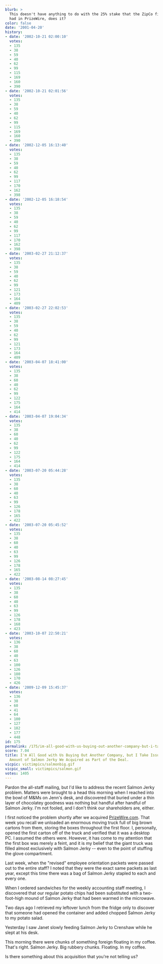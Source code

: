 ```yaml
---
blurb: >
  This doesn't have anything to do with the 25% stake that the ZipCo fish oil company
  had in PrizeWire, does it?
color: false
date: '2001-04-20'
history:
- date: '2002-10-21 02:00:10'
  votes:
  - 135
  - 38
  - 59
  - 40
  - 62
  - 99
  - 115
  - 169
  - 160
  - 390
- date: '2002-10-21 02:01:56'
  votes:
  - 135
  - 38
  - 59
  - 40
  - 62
  - 99
  - 115
  - 169
  - 160
  - 390
- date: '2002-12-05 16:13:40'
  votes:
  - 135
  - 38
  - 59
  - 40
  - 62
  - 99
  - 117
  - 170
  - 162
  - 398
- date: '2002-12-05 16:18:54'
  votes:
  - 135
  - 38
  - 59
  - 40
  - 62
  - 99
  - 117
  - 170
  - 162
  - 398
- date: '2003-02-27 21:12:37'
  votes:
  - 135
  - 38
  - 59
  - 40
  - 62
  - 99
  - 121
  - 173
  - 164
  - 409
- date: '2003-02-27 22:02:53'
  votes:
  - 135
  - 38
  - 59
  - 40
  - 62
  - 99
  - 121
  - 173
  - 164
  - 409
- date: '2003-04-07 18:41:00'
  votes:
  - 135
  - 38
  - 60
  - 40
  - 62
  - 99
  - 122
  - 175
  - 164
  - 414
- date: '2003-04-07 19:04:34'
  votes:
  - 135
  - 38
  - 60
  - 40
  - 62
  - 99
  - 122
  - 175
  - 164
  - 414
- date: '2003-07-20 05:44:28'
  votes:
  - 135
  - 38
  - 60
  - 40
  - 63
  - 99
  - 126
  - 178
  - 165
  - 422
- date: '2003-07-20 05:45:52'
  votes:
  - 135
  - 38
  - 60
  - 40
  - 63
  - 99
  - 126
  - 178
  - 165
  - 422
- date: '2003-08-14 08:27:45'
  votes:
  - 135
  - 38
  - 60
  - 40
  - 63
  - 99
  - 126
  - 178
  - 168
  - 423
- date: '2003-10-07 22:50:21'
  votes:
  - 136
  - 38
  - 60
  - 40
  - 63
  - 100
  - 126
  - 180
  - 170
  - 426
- date: '2009-12-09 15:45:37'
  votes:
  - 136
  - 38
  - 60
  - 41
  - 64
  - 100
  - 127
  - 182
  - 177
  - 448
id: 175
permalink: /175/im-all-good-with-us-buying-out-another-company-but-i-take-issue-with-the-amount-of-salmon-jerky-we-acquired-as-part-of-the-deal/
score: 7.04
title: I'm All Good with Us Buying Out Another Company, but I Take Issue with the
  Amount of Salmon Jerky We Acquired as Part of the Deal.
vicpic: victimpics/salmonbig.gif
vicpic_small: victimpics/salmon.gif
votes: 1405
---
```


Pardon the all-staff mailing, but I'd like to address the recent Salmon
Jerky problem. Matters were brought to a head this morning when I
reached into the bowl of M&Ms on Jenn's desk, and discovered that buried
under a thin layer of chocolatey goodness was nothing but handful after
handful of Salmon Jerky. I'm not fooled, and I don't think our
shareholders are, either.

I first noticed the problem shortly after we acquired
[PrizeWire.com](%ARTICLE[20]%). That week you recall we unloaded an
enormous moving truck full of big brown cartons from them, storing the
boxes throughout the first floor. I, personally, opened the first carton
off of the truck and verified that it was a desktop PC. I assumed the
others were. However, it has come to my attention that the first box was
merely a feint, and it is my belief that the giant truck was filled
almost exclusively with Salmon Jerky -- even to the point of stuffing
the glove compartment.

Last week, when the "revised" employee orientation packets were passed
out to the entire staff? I noted that they were the exact same packets
as last year, except this time there was a bag of Salmon Jerky stapled
to each and every one.

When I ordered sandwiches for the weekly accounting staff meeting, I
discovered that our regular potato chips had been substituted with a
two-foot-high mound of Salmon Jerky that had been warmed in the
microwave.

Two days ago I retrieved my leftover lunch from the fridge only to
discover that someone had opened the container and added chopped Salmon
Jerky to my potato salad.

Yesterday I saw Janet slowly feeding Salmon Jerky to Crenshaw while he
slept at his desk.

This morning there were chunks of something foreign floating in my
coffee. That's right. Salmon Jerky. Big rubbery chunks. Floating. In my
coffee.

Is there something about this acquisition that you're not telling us?